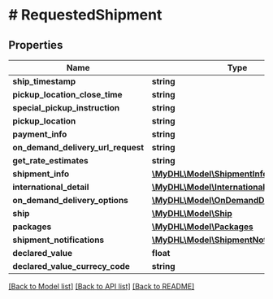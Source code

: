 # # RequestedShipment

## Properties

Name | Type | Description | Notes
------------ | ------------- | ------------- | -------------
**ship_timestamp** | **string** |  | 
**pickup_location_close_time** | **string** |  | [optional] 
**special_pickup_instruction** | **string** |  | [optional] 
**pickup_location** | **string** |  | [optional] 
**payment_info** | **string** |  | 
**on_demand_delivery_url_request** | **string** |  | [optional] 
**get_rate_estimates** | **string** |  | [optional] 
**shipment_info** | [**\MyDHL\Model\ShipmentInfo**](ShipmentInfo.md) |  | [optional] 
**international_detail** | [**\MyDHL\Model\InternationalDetail**](InternationalDetail.md) |  | [optional] 
**on_demand_delivery_options** | [**\MyDHL\Model\OnDemandDeliveryOptions**](OnDemandDeliveryOptions.md) |  | [optional] 
**ship** | [**\MyDHL\Model\Ship**](Ship.md) |  | [optional] 
**packages** | [**\MyDHL\Model\Packages**](Packages.md) |  | [optional] 
**shipment_notifications** | [**\MyDHL\Model\ShipmentNotifications**](ShipmentNotifications.md) |  | [optional] 
**declared_value** | **float** |  | [optional] 
**declared_value_currecy_code** | **string** |  | [optional] 

[[Back to Model list]](../../README.md#documentation-for-models) [[Back to API list]](../../README.md#documentation-for-api-endpoints) [[Back to README]](../../README.md)


